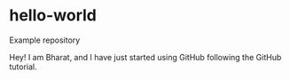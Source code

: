 # hello-world
Example repository

Hey! I am Bharat, and I have just started using GitHub following the GitHub tutorial. 
